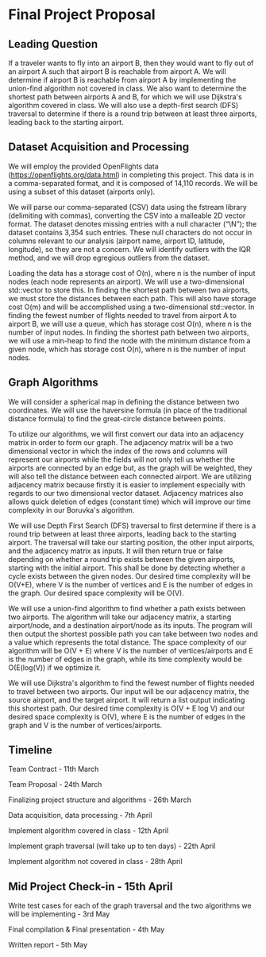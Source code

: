 # Final Project Proposal

## Leading Question
If a traveler wants to fly into an airport B, then they would want to fly out of an airport A such that airport B is reachable from airport A. We will determine if airport B is reachable from airport A by implementing the union-find algorithm not covered in class. We also want to determine the shortest path between airports A and B, for which we will use Dijkstra's algorithm covered in class. We will also use a depth-first search (DFS) traversal to determine if there is a round trip between at least three airports, leading back to the starting airport.

## Dataset Acquisition and Processing
We will employ the provided OpenFlights data (https://openflights.org/data.html) in completing this project. This data is in a comma-separated format, and it is composed of 14,110 records. We will be using a subset of this dataset (airports only).

We will parse our comma-separated (CSV) data using the fstream library (delimiting with commas), converting the CSV into a malleable 2D vector format. The dataset denotes missing entries with a null character (“\N”); the dataset contains 3,354 such entries. These null characters do not occur in columns relevant to our analysis (airport name, airport ID, latitude, longitude), so they are not a concern. We will identify outliers with the IQR method, and we will drop egregious outliers from the dataset.

Loading the data has a storage cost of O(n), where n is the number of input nodes (each node represents an airport). We will use a two-dimensional std::vector to store this. In finding the shortest path between two airports, we must store the distances between each path. This will also have storage cost O(m) and will be accomplished using a two-dimensional std::vector. In finding the fewest number of flights needed to travel from airport A to airport B, we will use a queue, which has storage cost O(n), where n is the number of input nodes. In finding the shortest path between two airports, we will use a min-heap to find the node with the minimum distance from a given node, which has storage cost O(n), where n is the number of input nodes.

## Graph Algorithms
We will consider a spherical map in defining the distance between two coordinates. We will use the haversine formula (in place of the traditional distance formula) to find the great-circle distance between points.

To utilize our algorithms, we will first convert our data into an adjacency matrix in order to form our graph. The adjacency matrix will be a two dimensional vector in which the index of the rows and columns will represent our airports while the fields will not only tell us whether the airports are connected by an edge but, as the graph will be weighted, they will also tell the distance between each connected airport. We are utilizing adjacency matrix because firstly it is easier to implement especially with regards to our two dimensional vector dataset. Adjacency matrices also allows quick deletion of edges (constant time) which will improve our time complexity in our Boruvka's algorithm.

We will use Depth First Search (DFS) traversal to first determine if there is a round trip between at least three airports, leading back to the starting airport. The traversal will take our starting position, the other input airports, and the adjacency matrix as inputs. It will then return true or false depending on whether a round trip exists between the given airports, starting with the initial airport. This shall be done by detecting whether a cycle exists between the given nodes. Our desired time complexity will be O(V+E), where V is the number of vertices and E is the number of edges in the graph. Our desired space complexity will be O(V).

We will use a union-find algorithm to find whether a path exists between two airports. The algorithm will take our adjacency matrix, a starting airport/node, and a destination airport/node as its inputs. The program will then output the shortest possible path you can take between two nodes and a value which represents the total distance. The space complexity of our algorithm will be O(V + E) where V is the number of vertices/airports and E is the number of edges in the graph, while its time complexity would be O(E(log(V)) if we optimize it.

We will use Dijkstra's algorithm to find the fewest number of flights needed to travel between two airports. Our input will be our adjacency matrix, the source airport, and the target airport. It will return a list output indicating this shortest path. Our desired time complexity is O(V + E log V) and our desired space complexity is O(V), where E is the number of edges in the graph and V is the number of vertices/airports.
## Timeline 

Team Contract - 11th March

Team Proposal - 24th March 

Finalizing project structure and algorithms - 26th March 

Data acquisition, data processing - 7th April 

Implement algorithm covered in class - 12th April 

Implement graph traversal (will take up to ten days) - 22th April 

Implement algorithm not covered in class - 28th April 

## Mid Project Check-in - 15th April 

Write test cases for each of the graph traversal and the two algorithms we will be implementing - 3rd May

Final compilation & Final presentation - 4th May

Written report - 5th May
